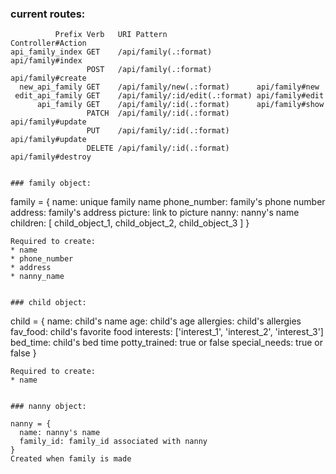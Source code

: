 ### current routes:

```
          Prefix Verb   URI Pattern                    Controller#Action
api_family_index GET    /api/family(.:format)          api/family#index
                 POST   /api/family(.:format)          api/family#create
  new_api_family GET    /api/family/new(.:format)      api/family#new
 edit_api_family GET    /api/family/:id/edit(.:format) api/family#edit
      api_family GET    /api/family/:id(.:format)      api/family#show
                 PATCH  /api/family/:id(.:format)      api/family#update
                 PUT    /api/family/:id(.:format)      api/family#update
                 DELETE /api/family/:id(.:format)      api/family#destroy


### family object:

```
family = {
  name: unique family name
  phone_number: family's phone number
  address: family's address
  picture: link to picture
  nanny: nanny's name
  children: [ child_object_1, child_object_2, child_object_3 ]
}
```
Required to create:
* name
* phone_number
* address
* nanny_name


### child object:

```
child = {
  name: child's name
  age: child's age
  allergies: child's allergies
  fav_food: child's favorite food
  interests: ['interest_1', 'interest_2', 'interest_3']
  bed_time: child's bed time
  potty_trained: true or false
  special_needs: true or false
}
```
Required to create:
* name


### nanny object:

nanny = {
  name: nanny's name
  family_id: family_id associated with nanny
}
Created when family is made
